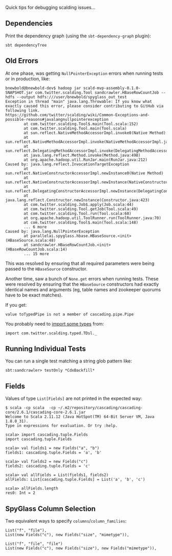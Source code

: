 Quick tips for debugging scalding issues...

## Dependencies

Print the dependency graph (using the `sbt-dependency-graph` plugin):

    sbt dependencyTree

## Old Errors

At one phase, was getting `NullPointerException` errors when running tests or
in production, like:

    bnewbold@bnewbold-dev$ hadoop jar scald-mvp-assembly-0.1.0-SNAPSHOT.jar com.twitter.scalding.Tool sandcrawler.HBaseRowCountJob --hdfs --output hdfs:///user/bnewbold/spyglass_out_test
    Exception in thread "main" java.lang.Throwable: If you know what exactly caused this error, please consider contributing to GitHub via following link.
    https://github.com/twitter/scalding/wiki/Common-Exceptions-and-possible-reasons#javalangnullpointerexception
            at com.twitter.scalding.Tool$.main(Tool.scala:152)
            at com.twitter.scalding.Tool.main(Tool.scala)
            at sun.reflect.NativeMethodAccessorImpl.invoke0(Native Method)
            at sun.reflect.NativeMethodAccessorImpl.invoke(NativeMethodAccessorImpl.java:62)
            at sun.reflect.DelegatingMethodAccessorImpl.invoke(DelegatingMethodAccessorImpl.java:43)
            at java.lang.reflect.Method.invoke(Method.java:498)
            at org.apache.hadoop.util.RunJar.main(RunJar.java:212)
    Caused by: java.lang.reflect.InvocationTargetException
            at sun.reflect.NativeConstructorAccessorImpl.newInstance0(Native Method)
            at sun.reflect.NativeConstructorAccessorImpl.newInstance(NativeConstructorAccessorImpl.java:62)
            at sun.reflect.DelegatingConstructorAccessorImpl.newInstance(DelegatingConstructorAccessorImpl.java:45)
            at java.lang.reflect.Constructor.newInstance(Constructor.java:423)
            at com.twitter.scalding.Job$.apply(Job.scala:44)
            at com.twitter.scalding.Tool.getJob(Tool.scala:49)
            at com.twitter.scalding.Tool.run(Tool.scala:68)
            at org.apache.hadoop.util.ToolRunner.run(ToolRunner.java:70)
            at com.twitter.scalding.Tool$.main(Tool.scala:148)
            ... 6 more
    Caused by: java.lang.NullPointerException
            at parallelai.spyglass.hbase.HBaseSource.<init>(HBaseSource.scala:48)
            at sandcrawler.HBaseRowCountJob.<init>(HBaseRowCountJob.scala:14)
            ... 15 more

This was resolved by ensuring that all required parameters were being passed to
the `HBaseSource` constructor.

Another time, saw a bunch of `None.get` errors when running tests. These were
resolved by ensuring that the `HBaseSource` constructors had exactly identical
names and arguments (eg, table names and zookeeper quorums have to be exact
matches).

If you get:

    value toTypedPipe is not a member of cascading.pipe.Pipe

You probably need to [import some types][tdsl] from:

    import com.twitter.scalding.typed.TDsl._

[tdsl]: https://github.com/twitter/scalding/wiki/Type-safe-api-reference#interoperating-between-fields-api-and-type-safe-api

## Running Individual Tests

You can run a single test matching a string glob pattern like:

    sbt:sandcrawler> testOnly *CdxBackfill*

## Fields

Values of type `List[Fields]` are not printed in the expected way:

    $ scala -cp scala  -cp ~/.m2/repository/cascading/cascading-core/2.6.1/cascading-core-2.6.1.jar
    Welcome to Scala 2.11.12 (Java HotSpot(TM) 64-Bit Server VM, Java 1.8.0_31).
    Type in expressions for evaluation. Or try :help.

    scala> import cascading.tuple.Fields
    import cascading.tuple.Fields

    scala> val fields1 = new Fields("a", "b")
    fields1: cascading.tuple.Fields = 'a', 'b'

    scala> val fields2 = new Fields("c")
    fields2: cascading.tuple.Fields = 'c'

    scala> val allFields = List(fields1, fields2)
    allFields: List[cascading.tuple.Fields] = List('a', 'b', 'c')

    scala> allFields.length
    res0: Int = 2

## SpyGlass Column Selection

Two equivalent ways to specify `columns`/`column_families`:

    List("f", "file"),
    List(new Fields("c"), new Fields("size", "mimetype")),

    List("f", "file", "file")
    List(new Fields("c"), new Fields("size"), new Fields("mimetype")),
